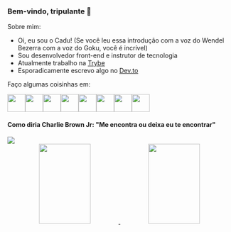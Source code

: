 ### Bem-vindo, tripulante 👋       

Sobre mim:
- Oi, eu sou o Cadu! (Se você leu essa introdução com a voz do Wendel Bezerra com a voz do Goku, você é incrível)
- Sou desenvolvedor front-end e instrutor de tecnologia
- Atualmente trabalho na [Trybe](https://www.betrybe.com/)
- Esporadicamente escrevo algo no [Dev.to](https://dev.to/cpwaldow)

Faço algumas coisinhas em:
<section style="display:flex;">
  <img src="https://cdn.jsdelivr.net/gh/devicons/devicon/icons/javascript/javascript-original.svg" style="width: 40px"/>
  <img src="https://cdn.jsdelivr.net/gh/devicons/devicon/icons/html5/html5-original.svg" style="width: 40px"/>
  <img src="https://cdn.jsdelivr.net/gh/devicons/devicon/icons/css3/css3-original.svg" style="width: 40px"/>
  <img src="https://cdn.jsdelivr.net/gh/devicons/devicon/icons/jest/jest-plain.svg" style="width: 40px"/>
  <img src="https://cdn.jsdelivr.net/gh/devicons/devicon/icons/git/git-original.svg" style="width: 40px"/>
  <img src="https://cdn.jsdelivr.net/gh/devicons/devicon/icons/github/github-original.svg" style="width: 40px"/>
  <img src="https://cdn.jsdelivr.net/gh/devicons/devicon/icons/react/react-original.svg" style="width: 40px"/>
  <img src="https://cdn.jsdelivr.net/gh/devicons/devicon/icons/bitbucket/bitbucket-original.svg" style="width: 40px"/>
</section>   


<h4>Como diria Charlie Brown Jr: "Me encontra ou deixa eu te encontrar"</h4>

<div>
  <a href="https://www.linkedin.com/in/carlos-waldow/" target="_blank"><img src="https://img.shields.io/badge/-LinkedIn-%230077B5?style=for-the-badge&logo=linkedin&logoColor=white"></a>
</div>
          

<div align="center">
  <a href="https://github.com/cpwaldow/">
    <img height="180em" width="48%" src="https://github-readme-stats.vercel.app/api?username=cpwaldow&show_icons=true&theme=dracula" />
    <img height="180em" width="48%" src="https://github-readme-stats.vercel.app/api/top-langs/?username=cpwaldow&layout=compact" />
  </a>
</div>
